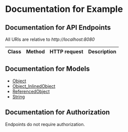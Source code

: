 # Documentation for Example

<a id="documentation-for-api-endpoints"></a>
## Documentation for API Endpoints

All URIs are relative to *http://localhost:8080*

Class | Method | HTTP request | Description
------------ | ------------- | ------------- | -------------


<a id="documentation-for-models"></a>
## Documentation for Models

 - [Object](./Models/Object.md)
 - [Object_InlinedObject](./Models/Object_InlinedObject.md)
 - [ReferencedObject](./Models/ReferencedObject.md)
 - [String](./Models/String.md)


<a id="documentation-for-authorization"></a>
## Documentation for Authorization

Endpoints do not require authorization.
